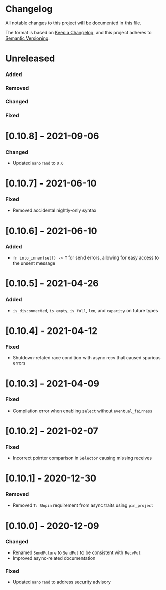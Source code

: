 # Changelog

All notable changes to this project will be documented in this file.

The format is based on [Keep a Changelog](https://keepachangelog.com/en/1.0.0/),
and this project adheres to [Semantic Versioning](https://semver.org/spec/v2.0.0.html).

# Unreleased

### Added

### Removed

### Changed

### Fixed

# [0.10.8] - 2021-09-06

### Changed

- Updated `nanorand` to `0.6`

# [0.10.7] - 2021-06-10

### Fixed

- Removed accidental nightly-only syntax

# [0.10.6] - 2021-06-10

### Added

- `fn into_inner(self) -> T` for send errors, allowing for easy access to the unsent message

# [0.10.5] - 2021-04-26

### Added

- `is_disconnected`, `is_empty`, `is_full`, `len`, and `capacity` on future types

# [0.10.4] - 2021-04-12

### Fixed

- Shutdown-related race condition with async recv that caused spurious errors

# [0.10.3] - 2021-04-09

### Fixed

- Compilation error when enabling `select` without `eventual_fairness`

# [0.10.2] - 2021-02-07

### Fixed

- Incorrect pointer comparison in `Selector` causing missing receives

# [0.10.1] - 2020-12-30

### Removed

- Removed `T: Unpin` requirement from async traits using `pin_project`

# [0.10.0] - 2020-12-09

### Changed

- Renamed `SendFuture` to `SendFut` to be consistent with `RecvFut`
- Improved async-related documentation

### Fixed

- Updated `nanorand` to address security advisory
